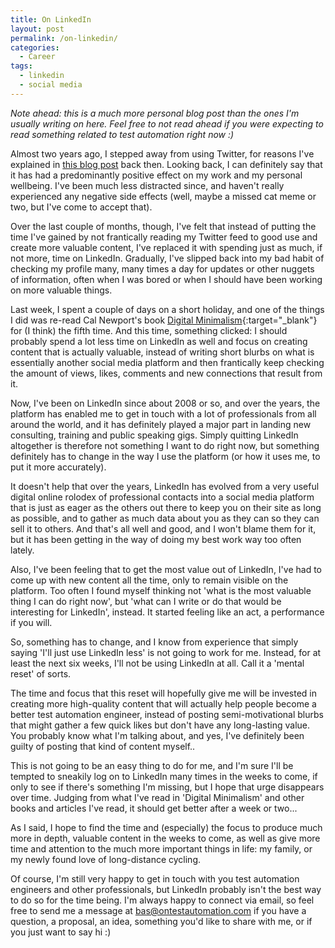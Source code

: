 ```yaml
---
title: On LinkedIn
layout: post
permalink: /on-linkedin/
categories:
  - Career
tags:
  - linkedin
  - social media
---
```

_Note ahead: this is a much more personal blog post than the ones I'm usually writing on here. Feel free to not read ahead if you were expecting to read something related to test automation right now :)_

Almost two years ago, I stepped away from using Twitter, for reasons I've explained in [this blog post](https://www.ontestautomation.com/on-quitting-twitter-and-looking-forward/) back then. Looking back, I can definitely say that it has had a predominantly positive effect on my work and my personal wellbeing. I've been much less distracted since, and haven't really experienced any negative side effects (well, maybe a missed cat meme or two, but I've come to accept that).

Over the last couple of months, though, I've felt that instead of putting the time I've gained by not frantically reading my Twitter feed to good use and create more valuable content, I've replaced it with spending just as much, if not more, time on LinkedIn. Gradually, I've slipped back into my bad habit of checking my profile many, many times a day for updates or other nuggets of information, often when I was bored or when I should have been working on more valuable things.

Last week, I spent a couple of days on a short holiday, and one of the things I did was re-read Cal Newport's book [Digital Minimalism](https://www.goodreads.com/book/show/40672036-digital-minimalism){:target="_blank"} for (I think) the fifth time. And this time, something clicked: I should probably spend a lot less time on LinkedIn as well and focus on creating content that is actually valuable, instead of writing short blurbs on what is essentially another social media platform and then frantically keep checking the amount of views, likes, comments and new connections that result from it.

Now, I've been on LinkedIn since about 2008 or so, and over the years, the platform has enabled me to get in touch with a lot of professionals from all around the world, and it has definitely played a major part in landing new consulting, training and public speaking gigs. Simply quitting LinkedIn altogether is therefore not something I want to do right now, but something definitely has to change in the way I use the platform (or how it uses me, to put it more accurately).

It doesn't help that over the years, LinkedIn has evolved from a very useful digital online rolodex of professional contacts into a social media platform that is just as eager as the others out there to keep you on their site as long as possible, and to gather as much data about you as they can so they can sell it to others. And that's all well and good, and I won't blame them for it, but it has been getting in the way of doing my best work way too often lately.

Also, I've been feeling that to get the most value out of LinkedIn, I've had to come up with new content all the time, only to remain visible on the platform. Too often I found myself thinking not 'what is the most valuable thing I can do right now', but 'what can I write or do that would be interesting for LinkedIn', instead. It started feeling like an act, a performance if you will.

So, something has to change, and I know from experience that simply saying 'I'll just use LinkedIn less' is not going to work for me. Instead, for at least the next six weeks, I'll not be using LinkedIn at all. Call it a 'mental reset' of sorts.

The time and focus that this reset will hopefully give me will be invested in creating more high-quality content that will actually help people become a better test automation engineer, instead of posting semi-motivational blurbs that might gather a few quick likes but don't have any long-lasting value. You probably know what I'm talking about, and yes, I've definitely been guilty of posting that kind of content myself..

This is not going to be an easy thing to do for me, and I'm sure I'll be tempted to sneakily log on to LinkedIn many times in the weeks to come, if only to see if there's something I'm missing, but I hope that urge disappears over time. Judging from what I've read in 'Digital Minimalism' and other books and articles I've read, it should get better after a week or two...

As I said, I hope to find the time and (especially) the focus to produce much more in depth, valuable content in the weeks to come, as well as give more time and attention to the much more important things in life: my family, or my newly found love of long-distance cycling.  

Of course, I'm still very happy to get in touch with you test automation engineers and other professionals, but LinkedIn probably isn't the best way to do so for the time being. I'm always happy to connect via email, so feel free to send me a message at bas@ontestautomation.com if you have a question, a proposal, an idea, something you'd like to share with me, or if you just want to say hi :)